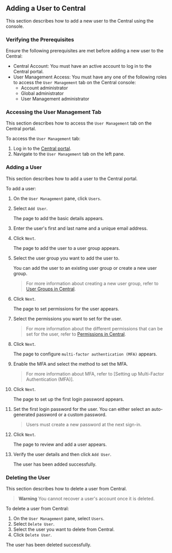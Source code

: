 ## Adding a User to Central

This section describes how to add a new user to the Central using the console.

### Verifying the Prerequisites 

Ensure the following prerequisites are met before adding a new user to the Central:

* Central Account: You must have an active account to log in to the Central portal.
* User Management Access: You must have any one of the following roles to access the `User Management` tab on the Central console:
    * Account administrator
    * Global administrator
    * User Management administrator

### Accessing the User Management Tab

This section describes how to access the `User Management` tab on the Central portal.

To access the `User Management` tab:

1. Log in to the [Central portal](https://central.portal.com).
2. Navigate to the `User Management` tab on the left pane.

### Adding a User

This section describes how to add a user to the Central portal.

To add a user:

1. On the `User Management` pane, click `Users`.
   
2. Select `Add User`.

   The page to add the basic details appears.
   
3. Enter the user's first and last name and a unique email address.

4. Click `Next`.

   The page to add the user to a user group appears.
   
5. Select the user group you want to add the user to.

   You can add the user to an existing user group or create a new user group.
   
   > For more information about creating a new user group, refer to [User Groups in Central](https://github.com/himanibirhade/Central-User-Management/blob/fc5b13fb0e6bffcad2b559c4806f60f0824f25e9/user_groups_in_central.md).
   
6. Click `Next`.

   The page to set permissions for the user appears.

7. Select the permissions you want to set for the user.

   > For more information about the different permissions that can be set for the user, refer to [Permissions in Central](https://github.com/himanibirhade/Central-User-Management/blob/9d057b6beae8fde838c25bb36bbdc5f43e24f129/permissions_in_central.md).

8. Click `Next`.

     The page to configure `multi-factor authentication (MFA)` appears.
   
9. Enable the MFA and select the method to set the MFA.

   > For more information about MFA, refer to [Setting up Multi-Factor Authentication (MFA)].
    
10. Click `Next`.

      The page to set up the first login password appears.
   
11. Set the first login password for the user. You can either select an auto-generated password or a custom password.

      > Users must create a new password at the next sign-in.

12. Click `Next`.

      The page to review and add a user appears.
   
13. Verify the user details and then click `Add User`.
  
      The user has been added successfully.

### Deleting the User

This section describes how to delete a user from Central.

> **Warning**
  You cannot recover a user's account once it is deleted.

To delete a user from Central:

1. On the `User Management` pane, select `Users`.
2. Select `Delete User`.
3. Select the user you want to delete from Central.
4. Click `Delete User`.

The user has been deleted successfully.















